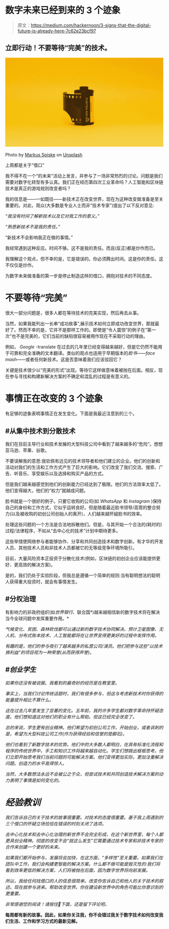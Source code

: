 # 数字未来已经到来的 3 个迹象

> 原文：<https://medium.com/hackernoon/3-signs-that-the-digital-future-is-already-here-7c62e23bcf97>

## 立即行动！不要等待“完美”的技术。

![](img/369aedecb9cd7e6b0010564373cfdaa8.png)

Photo by [Markus Spiske](https://unsplash.com/photos/i6saCH0IodE?utm_source=unsplash&utm_medium=referral&utm_content=creditCopyText) on [Unsplash](https://unsplash.com/search/photos/digital?utm_source=unsplash&utm_medium=referral&utm_content=creditCopyText)

上周都是关于“借口”

我不得不在一个“的未来”活动上发言，并参与了一场非常热烈的讨论。问题是我们需要对数字化转型有多认真。我们正在经历第四次工业革命吗？人工智能和区块链技术是真正的游戏规则改变者吗？

我的信息是——一如既往——新技术正在改变世界，现在为这种改变做准备是至关重要的。对此，观众(大多数是专业人士而非“技术专家”)提出了以下反对意见:

*“我没有时间了解新技术以及它对我工作的意义。”*

*“熟悉新技术不是我的责任。”*

“新技术不会影响我正在做的事情。”

我经常遇到这种反应。时间不够。这不是我的责任。而且(反正)都是炒作而已。

我理解这个观点，但不幸的是，它是错误的。你必须腾出时间。这是你的责任。这不仅仅是炒作。

为数字未来做准备的第一步是停止制造这样的借口，拥抱对技术的不同态度。

# 不要等待“完美”

很大一部分问题是，很多人都在等待技术的完美实现，然后再去从事。

当然，如果我能列出一长串“成功故事”,展示技术如何立即成功改变世界，那就最好了。然而不幸的是，它并不是那样工作的。即使是“令人震惊”的例子在“第一次”也不是完美的，它们当前的缺陷很容易被用作现在不采取行动的理由。

例如， *Google* -translate 在过去的几年里已经变得越来越好，但是它仍然不能用于可靠和完全准确的文本翻译。类似的观点也适用于早期版本的*脸书*——*face mash*——或者任何新技术。这是否意味着我们应该驳回它？

关键是技术很少以“完美的形式”出现。等待它这样做意味着被抛在后面。相反，现在参与寻找和构建新解决方案的不确定和混乱的过程是有意义的。

# 事情正在改变的 3 个迹象

有足够的迹象表明事情正在发生变化。下面是我最近注意到的三个。

## #从集中技术到分散技术

我们在目前主导行业和技术发展的大型科技公司中看到了越来越多的“危险”。想想亚马逊、苹果、谷歌。

不要误解我的意思:我钦佩有远见的技术领导者和他们建立的企业。他们的创新和活动对我们的生活和工作方式产生了巨大的影响。它们改变了我们交流、搜索、广告、听音乐、享受娱乐以及选择和购买产品的方式。

但是我们越来越感觉到他们的创新能力已经达到了极限。他们的方法效率太低了。他们变得越大，他们的“权力”就越成问题。

脸书就是一个很好的例子。只要它收购的公司(如 *WhatsApp* 和 *Instagram* )保持自己的身份和工作方式，它似乎运转良好。但是随着最近脸书领导/高管的整合努力(以及被收购的初创公司创始人的离开)，人们越来越怀疑脸书的效率。

处理这些问题的一个方法是合法地拆散他们。但是，与其开始一个合法的(耗时的)过程/法律程序，不如从“去中心化的技术”计划中期待更多。

这些举措使网络参与者能够协作、分享和共同创造技术和数字创新。有才华的开发人员、其他技术人员和非技术人员都被它的无等级竞争环境所吸引。

目前，大量风险资本正投资于分散化技术(例如，区块链的初创企业应该能提供更好、更高效的解决方案)。

是的，我们仍处于实验阶段，但我总是遵循一个简单的规则:当有聪明想法的聪明人获得重大投资时，就会有事情发生。

## #分权治理

有影响力的非政府组织(如*世界银行*、联合国*)越来越相信新的数字技术将在解决当今全球问题中发挥重要作用。*

*气候变化、贫困、森林砍伐都可以通过新的数字技术协同解决。预计卫星图像、无人机、分布式账本技术、人工智能都将在让世界变得更美好的过程中发挥作用。*

*有趣的是，他们的参与吸引了越来越多的私营公司/演员。他们把参与这些“以技术换利益”的项目视为一种荣誉(从而获得声誉)。*

## *#创业学生*

*如果你还没有被说服。我看到的最奇妙的经历是在教室里。*

*事实上，当我们讨论传统话题时，我们有很多参与，但这与考虑新技术时你获得的能量提升相比不算什么。*

*这在过去几年里发生了显著的变化。五年前，我的许多学生都对数字革命持怀疑态度。他们想知道这对他们的职业有什么帮助。但这已经完全改变了。*

*总的来说，学生更有创业精神。他们希望为初创公司工作，开始创业，或者讽刺的是，希望为大型科技公司工作(作为获得经验和信誉的垫脚石)。*

*他们也看到了新数字技术的优势。他们中的大多数人都明白，在具有标准化流程和程序的传统世界中，手工和知识工作将越来越自动化。学生们想跳出框框思考。他们立即开始思考我们当前问题的可能解决方案。他们变得更加实际，更加注重解决问题。创造力的水平高得惊人。*

*当然，大多数想法永远不会被公之于众，但尝试技术和共同创造技术解决方案的动力表明了事情是如何变化的。*

# *经验教训*

*我们告诉自己的关于技术的故事很重要。对技术的态度很重要。基于我上周遇到的三个借口的怀疑立场恰恰在错误的时刻关闭了选项。*

*去中心化技术和去中心化治理的新世界不会完全形成，在这个新世界里，每个人都更具创业精神。彻底的改变不会“就这么发生”它需要通过技术专家和非技术专家的合作来创建一个更好的未来。*

*如果我们都开始参与，发展将会加快，在这方面，“多样性”至关重要。如果我们在团队中工作，我们会构建更智能的解决方案。什么都不做可能是毁灭性的:我们将看到效率更低的解决方案，人们将被抛在后面，因为数字世界将向前发展。*

*所以，我给任何找借口的人的信息很简单。改变你告诉自己和他人的关于技术的叙述。现在就参与进来。帮助改变世界。你在建设新世界中的角色可能比你意识到的更重要。*

*非常感谢您的阅读！请按住👏*下面，还是留下评论吧。**

**每周都有新的故事。因此，如果你关注我，你不会错过我关于数字技术如何改变我们生活、工作和学习方式的最新见解。**